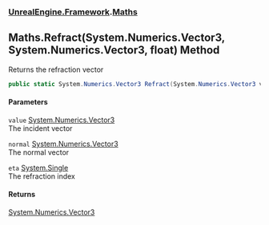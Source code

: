 ### [UnrealEngine.Framework](./UnrealEngine-Framework.md 'UnrealEngine.Framework').[Maths](./Maths.md 'UnrealEngine.Framework.Maths')
## Maths.Refract(System.Numerics.Vector3, System.Numerics.Vector3, float) Method
Returns the refraction vector  
```csharp
public static System.Numerics.Vector3 Refract(System.Numerics.Vector3 value, System.Numerics.Vector3 normal, float eta);
```
#### Parameters
<a name='UnrealEngine-Framework-Maths-Refract(System-Numerics-Vector3_System-Numerics-Vector3_float)-value'></a>
`value` [System.Numerics.Vector3](https://docs.microsoft.com/en-us/dotnet/api/System.Numerics.Vector3 'System.Numerics.Vector3')  
The incident vector  
  
<a name='UnrealEngine-Framework-Maths-Refract(System-Numerics-Vector3_System-Numerics-Vector3_float)-normal'></a>
`normal` [System.Numerics.Vector3](https://docs.microsoft.com/en-us/dotnet/api/System.Numerics.Vector3 'System.Numerics.Vector3')  
The normal vector  
  
<a name='UnrealEngine-Framework-Maths-Refract(System-Numerics-Vector3_System-Numerics-Vector3_float)-eta'></a>
`eta` [System.Single](https://docs.microsoft.com/en-us/dotnet/api/System.Single 'System.Single')  
The refraction index  
  
#### Returns
[System.Numerics.Vector3](https://docs.microsoft.com/en-us/dotnet/api/System.Numerics.Vector3 'System.Numerics.Vector3')  
